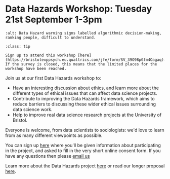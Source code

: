# Data Hazards Workshop: Tuesday 21st September 1-3pm

```{image} ../../images/data-hazards-banner.png
:alt: Data Hazard warning signs labelled algorithmic decision-making, ranking people, difficult to understand.
```

```{admonition} Sign up!
:class: tip

Sign up to attend this workshop [here](https://bristolexppsych.eu.qualtrics.com/jfe/form/SV_39O98pGfm4Oagaq).
If the survey is closed, this means that the limited places for the workshop have been reached.

```

Join us at our first Data Hazards workshop to:
- Have an interesting discussion about ethics, and learn more about the different types of ethical issues that can affect data science projects.
- Contribute to improving the Data Hazards framework, which aims to reduce barriers to discussing these wider ethical issues surrounding data science work.
- Help to improve real data science research projects at the University of Bristol.

Everyone is welcome, from data scientists to sociologists: we'd love to learn from as many different viewpoints as possible.

You can sign up [here](https://bristolexppsych.eu.qualtrics.com/jfe/form/SV_39O98pGfm4Oagaq) where you'll be given information about participating in the project, and asked to fill in the very short online consent form. 
If you have any questions then please [email us](mailto:grp-ethicaldatascience@groups.bristol.ac.uk)

Learn more about the Data Hazards project [here](../../index) or read our longer proposal [here](../materials/misc/proposal).